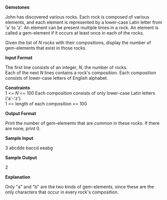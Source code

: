 **Gemstones**  

John has discovered various rocks. Each rock is composed of various elements, and each element is represented by a lower-case Latin letter from 'a' to 'z'. An element can be present multiple times in a rock. An element is called a gem-element if it occurs at least once in each of the rocks.  

Given the list of *N* rocks with their compositions, display the number of gem-elements that exist in those rocks.  

**Input Format**  

The first line consists of an integer, *N*, the number of rocks.  
Each of the next *N* lines contains a rock's composition. Each composition consists of lower-case letters of English alphabet.  

**Constraints**  
1 <= *N* <= 100
Each composition consists of only lower-case Latin letters ('a'-'z').  
1 <= length of each composition <= 100

**Output Format**  

Print the number of gem-elements that are common in these rocks. If there are none, print 0.  

**Sample Input**  

3
abcdde
baccd
eeabg  

**Sample Output**  

2  

**Explanation**  

Only "a" and "b" are the two kinds of gem-elements, since these are the only characters that occur in every rock's composition.  

